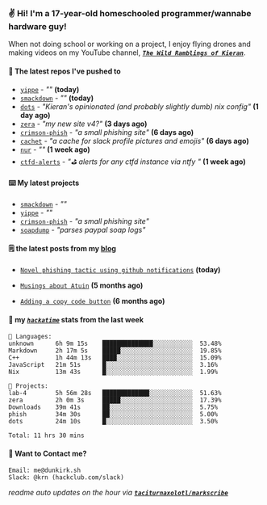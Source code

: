 ### ✌️ Hi! I'm a 17-year-old homeschooled programmer/wannabe hardware guy!

When not doing school or working on a project, I enjoy flying drones and making videos on my YouTube channel, [**_`The Wild Ramblings of Kieran`_**](https://youtube.com/@kieran.rambles).

#### 👷 The latest repos I've pushed to

- [`yippe`](https://github.com/taciturnaxolotl/yippe) - _""_ **(today)**
- [`smackdown`](https://github.com/taciturnaxolotl/smackdown) - _""_ **(today)**
- [`dots`](https://github.com/taciturnaxolotl/dots) - _"Kieran's opinionated (and probably slightly dumb) nix config"_ **(1 day ago)**
- [`zera`](https://github.com/taciturnaxolotl/zera) - _"my new site v4?"_ **(3 days ago)**
- [`crimson-phish`](https://github.com/taciturnaxolotl/crimson-phish) - _"a small phishing site"_ **(6 days ago)**
- [`cachet`](https://github.com/taciturnaxolotl/cachet) - _"a cache for slack profile pictures and emojis"_ **(6 days ago)**
- [`nur`](https://github.com/charmbracelet/nur) - _""_ **(1 week ago)**
- [`ctfd-alerts`](https://github.com/taciturnaxolotl/ctfd-alerts) - _"⛳ alerts for any ctfd instance via ntfy "_ **(1 week ago)**

#### ⌨️ My latest projects

- [`smackdown`](https://github.com/taciturnaxolotl/smackdown) - _""_
- [`yippe`](https://github.com/taciturnaxolotl/yippe) - _""_
- [`crimson-phish`](https://github.com/taciturnaxolotl/crimson-phish) - _"a small phishing site"_
- [`soapdump`](https://github.com/taciturnaxolotl/soapdump) - _"parses paypal soap logs"_

#### 🗒️ the latest posts from my [blog](https://dunkirk.sh)

- [`Novel phishing tactic using github notifications`](https://dunkirk.sh/blog/github-phishing/) **(today)**

- [`Musings about Atuin`](https://dunkirk.sh/blog/atuin/) **(5 months ago)**

- [`Adding a copy code button`](https://dunkirk.sh/blog/adding-a-copy-button/) **(6 months ago)**



#### 📡 my [_`hackatime`_](https://waka.hackclub.com) stats from the last week

```text
💾 Languages:
unknown      6h 9m 15s    ██████████████░░░░░░░░░░░  53.48%
Markdown     2h 17m 5s    █████░░░░░░░░░░░░░░░░░░░░  19.85%
C++          1h 44m 13s   ████░░░░░░░░░░░░░░░░░░░░░  15.09%
JavaScript   21m 51s      █░░░░░░░░░░░░░░░░░░░░░░░░  3.16%
Nix          13m 43s      █░░░░░░░░░░░░░░░░░░░░░░░░  1.99%

💼 Projects:
lab-4        5h 56m 28s   █████████████░░░░░░░░░░░░  51.63%
zera         2h 0m 3s     █████░░░░░░░░░░░░░░░░░░░░  17.39%
Downloads    39m 41s      ██░░░░░░░░░░░░░░░░░░░░░░░  5.75%
phish        34m 30s      ██░░░░░░░░░░░░░░░░░░░░░░░  5.00%
dots         24m 10s      █░░░░░░░░░░░░░░░░░░░░░░░░  3.50%

Total: 11 hrs 30 mins
```

#### 📮 Want to Contact me?

```text
Email: me@dunkirk.sh
Slack: @krn (hackclub.com/slack)
```

_readme auto updates on the hour via [**`taciturnaxolotl/markscribe`**](https://github.com/taciturnaxolotl/markscribe)_
